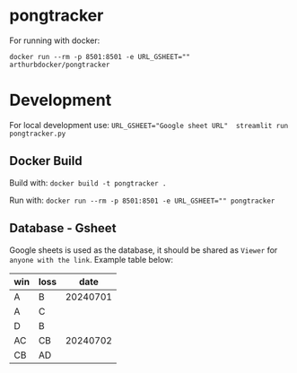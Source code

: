 # pongtracker

For running with docker:

`docker run --rm -p 8501:8501 -e URL_GSHEET="" arthurbdocker/pongtracker`

# Development

For local development use:
`URL_GSHEET="Google sheet URL"  streamlit run pongtracker.py`

## Docker Build

Build with:
`docker build -t pongtracker .`

Run with:
`docker run --rm -p 8501:8501 -e URL_GSHEET="" pongtracker`

## Database - Gsheet

Google sheets is used as the database, it should be shared as `Viewer` for `anyone with the link`. Example table below:

|win	|loss	| date
|--|--|--|
|A | B|	20240701|
|A | C|	|
|D | B|	|
|AC | CB| 20240702	|
|CB | AD| 	|

